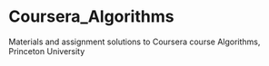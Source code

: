 # Coursera_Algorithms
Materials and assignment solutions to Coursera course Algorithms, Princeton University
